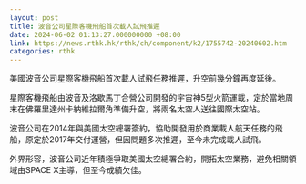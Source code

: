 ```yaml
---
layout: post
title: 波音公司星際客機飛船首次載人試飛推遲
date: 2024-06-02 01:13:27.000000000 +08:00
link: https://news.rthk.hk/rthk/ch/component/k2/1755742-20240602.htm
categories: rthk
---
```


美國波音公司星際客機飛船首次載人試飛任務推遲，升空前幾分鐘再度延後。

星際客機飛船由波音及洛歇馬丁合營公司開發的宇宙神5型火箭運載，定於當地周末在佛羅里達州卡納維拉爾角準備升空，將兩名太空人送往國際太空站。

波音公司在2014年與美國太空總署簽約，協助開發用於商業載人航天任務的飛船，原定於2017年交付運營，但因問題多次推遲，至今未完成載人試飛。

外界形容，波音公司近年積極爭取美國太空總署合約，開拓太空業務，避免相關領域由SPACE X主導，但至今成績欠佳。
